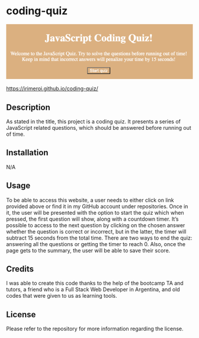 # coding-quiz
![Alt text](/assets/images/Screenshot%202023-09-18%20at%2010.36.44%20PM.png "Website example")

https://irimeroi.github.io/coding-quiz/

## Description
As stated in the title, this project is a coding quiz. It presents a series of JavaScript related questions, which should be answered before running out of time.
 
## Installation
N/A
 
## Usage
To be able to access this website, a user needs to either click on link provided above or find it in my GitHub account under repositories. Once in it, the user will be presented with the option to start the quiz which when pressed, the first question will show, along with a countdown timer. It’s possible to access to the next question by clicking on the chosen answer whether the question is correct or incorrect, but in the latter, the timer will subtract 15 seconds from the total time. There are two ways to end the quiz: answering all the questions or getting the timer to reach 0. Also, once the page gets to the summary, the user will be able to save their score.
 
## Credits
I was able to create this code thanks to the help of the bootcamp TA and tutors, a friend who is a Full Stack Web Developer in Argentina, and old codes that were given to us as learning tools.
 
## License
Please refer to the repository for more information regarding the license.